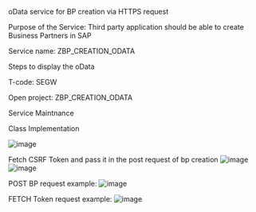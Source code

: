 oData service for BP creation via HTTPS request

Purpose of the Service: Third party application should be able to create Business Partners in SAP 

Service name: ZBP_CREATION_ODATA

Steps to display the oData

T-code: SEGW

Open project: ZBP_CREATION_ODATA

Service Maintnance

Class Implementation

![image](https://github.com/aidamate13/oData_BP/assets/164672120/4477fd87-00bf-4e24-b138-9311651b5a84)


Fetch CSRF Token and pass it in the post request of bp creation
![image](https://github.com/aidamate13/oData_BP/assets/164672120/da2be7b3-1cf6-4544-a06f-8ed608f512b8)
![image](https://github.com/aidamate13/oData_BP/assets/164672120/19e6863b-525a-4e33-8108-cff7e8d3a9cf)


POST BP request example:
![image](https://github.com/aidamate13/oData_BP/assets/164672120/1cada3c9-36c6-4515-a518-a45981405661)

FETCH Token request example:
![image](https://github.com/aidamate13/oData_BP/assets/164672120/82e876a7-28ca-4627-9eed-3fea9de4fe61)
